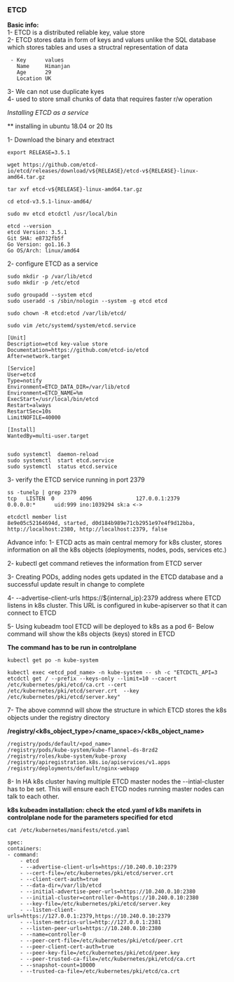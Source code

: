 ### <b>ETCD</b>

<b>Basic info:</b></br>
1- ETCD is a distributed reliable key, value store</br>
2- ETCD stores data in form of keys and values unlike the SQL database which stores tables and uses a structral representation of data</br>

     - Key      values
       Name     Himanjan
       Age      29
       Location UK
3- We can not use duplicate kyes</br>
4- used to store small chunks of data that requires faster r/w operation

<i>Installing ETCD as a service</i>

** installing in ubuntu 18.04 or 20 lts

1- Download the binary and etextract
   

    export RELEASE=3.5.1

    wget https://github.com/etcd-io/etcd/releases/download/v${RELEASE}/etcd-v${RELEASE}-linux-amd64.tar.gz

    tar xvf etcd-v${RELEASE}-linux-amd64.tar.gz

    cd etcd-v3.5.1-linux-amd64/

    sudo mv etcd etcdctl /usr/local/bin

    etcd --version
    etcd Version: 3.5.1
    Git SHA: e8732fb5f
    Go Version: go1.16.3
    Go OS/Arch: linux/amd64

2- configure ETCD as a service

    sudo mkdir -p /var/lib/etcd
    sudo mkdir -p /etc/etcd

    sudo groupadd --system etcd
    sudo useradd -s /sbin/nologin --system -g etcd etcd

    sudo chown -R etcd:etcd /var/lib/etcd/

    sudo vim /etc/systemd/system/etcd.service

    [Unit]
    Description=etcd key-value store
    Documentation=https://github.com/etcd-io/etcd
    After=network.target

    [Service]
    User=etcd
    Type=notify
    Environment=ETCD_DATA_DIR=/var/lib/etcd
    Environment=ETCD_NAME=%m
    ExecStart=/usr/local/bin/etcd
    Restart=always
    RestartSec=10s
    LimitNOFILE=40000

    [Install]
    WantedBy=multi-user.target


    sudo systemctl  daemon-reload
    sudo systemctl  start etcd.service
    sudo systemctl  status etcd.service

3- verify the ETCD service running in port 2379

    ss -tunelp | grep 2379
    tcp   LISTEN  0        4096              127.0.0.1:2379           0.0.0.0:*      uid:999 ino:1039294 sk:a <-> 

    etcdctl member list
    8e9e05c52164694d, started, d0d184b989e71cb2951e97e4f9d12bba, http://localhost:2380, http://localhost:2379, false

Advance info:
1- ETCD acts as main central memory for k8s cluster, stores information on all the k8s objects (deployments, nodes, pods, services etc.)

2- kubectl get command retieves the information from ETCD server

3- Creating PODs, adding nodes gets updated in the ETCD database and a successful update result in change to complete 

4- --advertise-client-urls https://${internal_ip}:2379 address where ETCD listens in k8s cluster. This URL is configured in kube-apiserver so that it can connect to ETCD

5- Using kubeadm tool ETCD will be deployed to k8s as a pod
6- Below command will show the k8s objects (keys) stored in ETCD 
   
   <b>The command has to be run in controlplane</b>
        
    kubectl get po -n kube-system
    
    kubectl exec <etcd_pod_name> -n kube-system -- sh -c "ETCDCTL_API=3 etcdctl get / --prefix --keys-only --limit=10 --cacert /etc/kubernetes/pki/etcd/ca.crt --cert /etc/kubernetes/pki/etcd/server.crt  --key /etc/kubernetes/pki/etcd/server.key"

7- The above commnd will show the structure in which ETCD stores the k8s objects under the registry directory

<b>/registry/<k8s_object_type>/<name_space>/<k8s_object_name></b>

    /registry/pods/default/<pod_name>
    /registry/pods/kube-system/kube-flannel-ds-8rzd2
    /registry/roles/kube-system/kube-proxy
    /registry/apiregistration.k8s.io/apiservices/v1.apps
    /registry/deployments/default/nginx-webapp

8- In HA k8s cluster having multiple ETCD master nodes the --intial-cluster has to be set. This will ensure each ETCD nodes running master nodes can talk to each other.

<b>k8s kubeadm installation: check the etcd.yaml of k8s manifets in controlplane node for the parameters specified for etcd</b>


    cat /etc/kubernetes/manifests/etcd.yaml 

    spec:
    containers:
    - command:
        - etcd
        - --advertise-client-urls=https://10.240.0.10:2379
        - --cert-file=/etc/kubernetes/pki/etcd/server.crt
        - --client-cert-auth=true
        - --data-dir=/var/lib/etcd
        - --initial-advertise-peer-urls=https://10.240.0.10:2380
        - --initial-cluster=controller-0=https://10.240.0.10:2380
        - --key-file=/etc/kubernetes/pki/etcd/server.key
        - --listen-client-urls=https://127.0.0.1:2379,https://10.240.0.10:2379
        - --listen-metrics-urls=http://127.0.0.1:2381
        - --listen-peer-urls=https://10.240.0.10:2380
        - --name=controller-0
        - --peer-cert-file=/etc/kubernetes/pki/etcd/peer.crt
        - --peer-client-cert-auth=true
        - --peer-key-file=/etc/kubernetes/pki/etcd/peer.key
        - --peer-trusted-ca-file=/etc/kubernetes/pki/etcd/ca.crt
        - --snapshot-count=10000
        - --trusted-ca-file=/etc/kubernetes/pki/etcd/ca.crt










